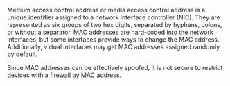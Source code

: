 Medium access control address or media access control address is a unique identifier assigned to a network interface controller (NIC). They are represented as six groups of two hex digits, separated by hyphens, colons, or without a separator. MAC addresses are hard-coded into the network interfaces, but some interfaces provide ways to change the MAC address. Additionally, virtual interfaces may get MAC addresses assigned randomly by default.

Since MAC addresses can be effectively spoofed, it is not secure to restrict devices with a firewall by MAC address.
